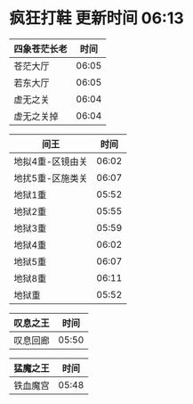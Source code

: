 # 疯狂打鞋 更新时间 06:13

| 四象苍茫长老   | 时间    |
|--------|-------|
| 苍茫大厅 | 06:05 |
| 若东大厅 | 06:05 |
| 虚无之关 | 06:04 |
| 虚无之关掉 | 06:04 |

| 间王   | 时间    |
|--------|-------|
| 地拟4重-区镜由关 | 06:02 |
| 地扰5重-区施类关 | 06:07 |
| 地狱1重 | 05:52 |
| 地狱2重 | 05:55 |
| 地狱3重 | 05:59 |
| 地狱4重 | 06:02 |
| 地狱5重 | 06:07 |
| 地狱8重 | 06:11 |
| 地狱重 | 05:52 |

| 叹息之王   | 时间    |
|--------|-------|
| 叹息回廊 | 05:50 |

| 猛魔之王   | 时间    |
|--------|-------|
| 铁血魔宫 | 05:48 |